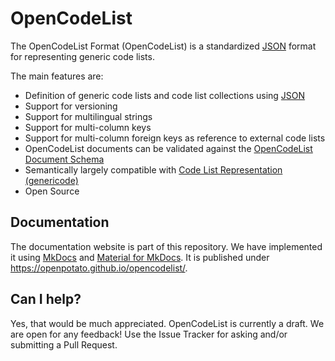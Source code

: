 # OpenCodeList

The OpenCodeList Format (OpenCodeList) is a standardized [JSON](https://www.json.org/) format for representing generic code lists. 

The main features are:

+ Definition of generic code lists and code list collections using [JSON](https://www.json.org/)
+ Support for versioning
+ Support for multilingual strings
+ Support for multi-column keys
+ Support for multi-column foreign keys as reference to external code lists
+ OpenCodeList documents can be validated against the [OpenCodeList Document Schema](https://github.com/openpotato/opencodelist/blob/main/schemas/v0.3/schema.json)
+ Semantically largely compatible with [Code List Representation (genericode)](https://docs.oasis-open.org/codelist/genericode/v1.0/genericode-v1.0.html)
+ Open Source

## Documentation

The documentation website is part of this repository. We have implemented it using [MkDocs](https://www.mkdocs.org) and [Material for MkDocs](https://squidfunk.github.io/mkdocs-material). It is published under https://openpotato.github.io/opencodelist/.

## Can I help?

Yes, that would be much appreciated. OpenCodeList is currently a draft. We are open for any feedback! Use the Issue Tracker for asking and/or submitting a Pull Request.
